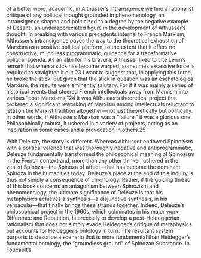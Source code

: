 of a better word, academic, in Althusser’s intransigence we find a rationalist critique of any political thought grounded in phenomenology, an intransigence shaped and politicized to a degree by the negative example of Desanti, an underappreciated figure in the development of Althusser’s thought. In breaking with various precedents internal to French Marxism, Althusser’s intransigence paves the way to the theoretical exhaustion of Marxism as a positive political platform, to the extent that it offers no constructive, much less programmatic, guidance for a transformative political agenda. As an alibi for his bravura, Althusser liked to cite Lenin’s remark that when a stick has become warped, sometimes excessive force is required to straighten it out.23 I want to suggest that, in applying this force, he broke the stick. But given that the stick in question was an eschatological Marxism, the results were eminently salutary. For if it was mainly a series of historical events that steered French intellectuals away from Marxism into various “post-Marxisms,”24 it was Althusser’s theoretical project that brokered a significant reworking of Marxism among intellectuals reluctant to jettison the Marxist tradition altogether—not just theoretically but politically. In other words, if Althusser’s Marxism was a “failure,” it was a glorious one. Philosophically robust, it ushered in a variety of projects, acting as an inspiration in some cases and a provocation in others.25

With Deleuze, the story is different. Whereas Althusser endowed Spinozism with a political valence that was thoroughly negative and antiprogrammatic, Deleuze fundamentally transformed the philosophical meaning of Spinozism in the French context and, more than any other thinker, ushered in the vitalist Spinoza—the Spinoza of affect—that has become the dominant Spinoza in the humanities today. Deleuze’s place at the end of this inquiry is thus not simply a consequence of chronology. Rather, if the guiding thread of this book concerns an antagonism between Spinozism and phenomenology, the ultimate significance of Deleuze is that his metaphysics achieves a synthesis—a disjunctive synthesis, in his vernacular—that finally brings these strands together. Indeed, Deleuze’s philosophical project in the 1960s, which culminates in his major work Difference and Repetition, is precisely to develop a post-Heideggerian rationalism that does not simply evade Heidegger’s critique of metaphysics but accounts for Heidegger’s ontology in turn. The resultant system purports to describe a scenario that is more fundamental than Heidegger’s fundamental ontology, the “groundless ground” of Spinozan Substance. In Foucault’s 
